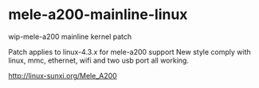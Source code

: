 # mele-a200-mainline-linux
wip-mele-a200 mainline kernel patch

Patch applies to linux-4.3.x for mele-a200 support
New style comply with linux, mmc, ethernet, wifi and two usb port all working.

http://linux-sunxi.org/Mele_A200
